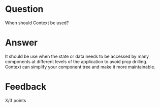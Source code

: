 # Question

When should Context be used? 

# Answer
It should be use when the state or data needs to be accessed by many components at different levels of the application to avoid prop drilling. Context can simplify your component tree and make it more maintainable.



# Feedback

X/3 points